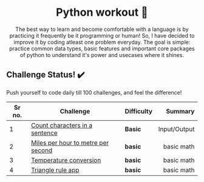 
<h1 align="center">
  Python workout 💪
</h1>

<p align="center">
 The best way to learn and become comfortable with a language is by practicing it frequently be it programming or human!  
 So, I have decided to improve it by coding atleast one problem everyday.
 The goal is simple: practice common data types, basic features and important core packages of python to understand it's power and usecases where it shines. 
</p>


## Challenge Status! ✔️

Push yourself to code daily till 100 challenges, and feel the difference!

| Sr no. | Challenge | Difficulty | Summary
| ------------ | ---------- | ----- | -----------: |
| 1 | [Count characters in a sentence](challenge_1/main.py) | **Basic** |Input/Output|
| 2 | [Miles per hour to metre per second](challenge_2/main.py) | **basic** |basic math |
| 3 | [Temperature conversion](challenge_3/main.py) | **basic** |basic math |
| 4 | [Triangle rule app](challenge_4/main.py) | **basic** |basic math |
